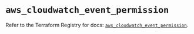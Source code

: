 # `aws_cloudwatch_event_permission`

Refer to the Terraform Registry for docs: [`aws_cloudwatch_event_permission`](https://registry.terraform.io/providers/hashicorp/aws/4.67.0/docs/resources/cloudwatch_event_permission).
